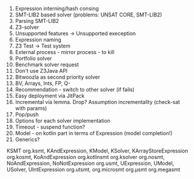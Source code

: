 1. Expression interning/hash consing
2. SMT-LIB2 based solver (problems: UNSAT CORE, SMT-LIB2)
3. Parsing SMT-LIB2
4. Z3-solver
5. Unsupported features -> Unsupported exeception
6. Expression naming
7. Z3 Test -> Test system
8. External process - mirror process - to kill
9. Portfolio solver
10. Benchmark solver request
11. Don't use Z3Java API
12. Bitwoozla as second priority solver
13. BV, Arrays, Ints, FP, Q-
14. Recommendation - switch to other solver (if fails)
15. Easy deployment via JitPack
16. Incremental via lemma. Drop? Assumption incrementality (check-sat with params)
17. Pop/push
18. Options for each solver implementation
19. Timeout - suspend function?
20. Model - on kotlin part in terms of Expression (model completion!)
21. Generics?

KSMT
org.ksmt, KAndExpression, KModel, KSolver, KArrayStoreExpression
org.kosmt, KoAndExpression
org.kotlinsmt
org.ksolver
org.nosmt, NoAndExpression, NoNotExpression
org.usmt, UExpression, UModel, USolver, UIntExpression
org.utsmt, 
org.microsmt
org.μsmt
org.megasmt
